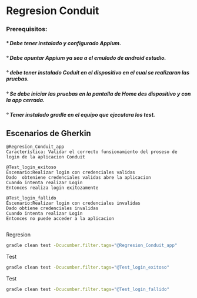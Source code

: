 # Regresion Conduit

### Prerequisitos:
##### ° Debe tener instalado y configurado Appium.
##### ° Debe apuntar Appium ya sea a el emulado de android estudio.
##### ° debe tener instalado Coduit en el dispositivo en el cual se realizaran las pruebas.
##### ° Se debe iniciar las pruebas en la pantalla de Home des dispositivo y con la app cerrada.
##### ° Tener instalado gradle en el equipo que ejecutara los test.

## Escenarios de Gherkin

```gherkin
@Regresion_Conduit_app
Característica: Validar el correcto funsionamiento del proseso de login de la aplicacion Conduit

@Test_login_exitoso
Escenario:Realizar login con credenciales validas
Dado  obteniene credenciales validas abre la aplicacion
Cuando intenta realizar Login
Entonces realiza login exitozamente

@Test_login_fallido
Escenario:Realizar login con credenciales invalidas
Dado obtiene credenciales invalidas
Cuando intenta realizar Login
Entonces no puede acceder a la aplicacion


```
Regresion
```Bash
gradle clean test -Dcucumber.filter.tags="@Regresion_Conduit_app"
```
Test
```Bash
gradle clean test -Dcucumber.filter.tags="@Test_login_exitoso"
```
Test
```Bash
gradle clean test -Dcucumber.filter.tags="@Test_login_fallido"
```

